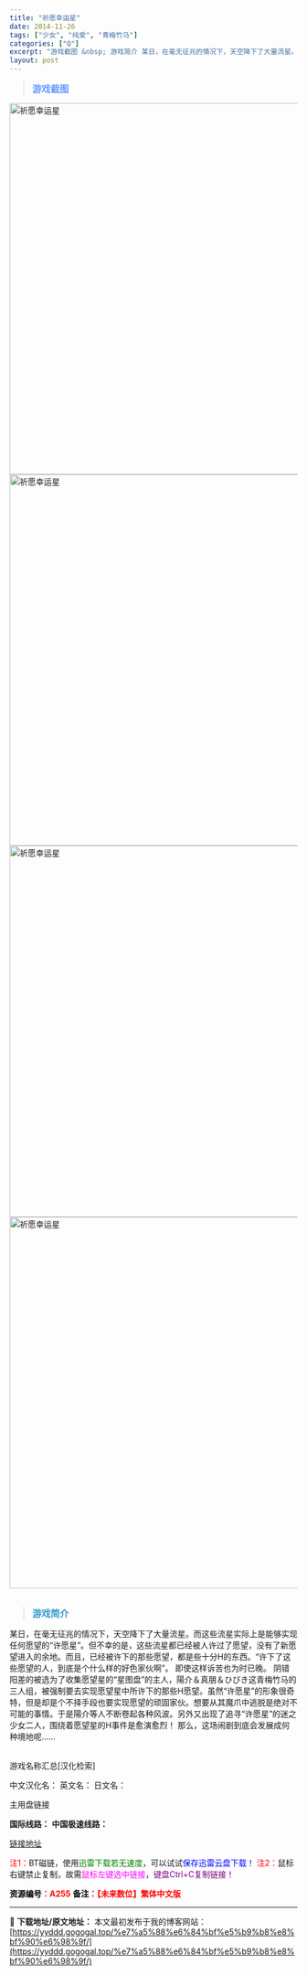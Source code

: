 ```yaml
---
title: "祈愿幸运星"
date: 2014-11-26
tags: ["少女", "纯爱", "青梅竹马"]
categories: ["Q"]
excerpt: "游戏截图 &nbsp; 游戏简介 某日，在毫无征兆的情况下，天空降下了大量流星。而这些流星实际上是能够实现任何愿望的“许愿星”。但不幸的是，这些流星都已经被人许过了愿望，没有了新愿望进入的余地。而且，已经被许下的那些愿望，都是些十分H的东西。“许下了这些愿望的人，到底是个什么样的好色家伙啊”。 即使&hellip;"
layout: post
---
```


<div>
<blockquote><b><span style="font-size: 12pt; color: #6699ff;">游戏截图</span></b></blockquote>
<div><img title="点击放大" src="https://yyddd.gogogal.top/wp-content/uploads/2025/04/20250430_6811f09271a13.webp" alt="祈愿幸运星" width="650" /></div>
<div><img title="点击放大" src="https://yyddd.gogogal.top/wp-content/uploads/2025/04/20250430_6811f0946037d.webp" alt="祈愿幸运星" width="650" /></div>
<div><img title="点击放大" src="https://yyddd.gogogal.top/wp-content/uploads/2025/04/20250430_6811f0980cec3.webp" alt="祈愿幸运星" width="650" /></div>
<div><img title="点击放大" src="https://yyddd.gogogal.top/wp-content/uploads/2025/04/20250430_6811f099b71e5.webp" alt="祈愿幸运星" width="650" /></div>
&nbsp;
<blockquote><b><span style="font-size: 12pt; color: #3399cc;">游戏简介</span></b></blockquote>
<div>某日，在毫无征兆的情况下，天空降下了大量流星。而这些流星实际上是能够实现任何愿望的“许愿星”。但不幸的是，这些流星都已经被人许过了愿望，没有了新愿望进入的余地。而且，已经被许下的那些愿望，都是些十分H的东西。“许下了这些愿望的人，到底是个什么样的好色家伙啊”。
即使这样诉苦也为时已晚。
阴错阳差的被选为了收集愿望星的“星图盘”的主人，陽介＆真朋＆ひびき这青梅竹马的三人组，被强制要去实现愿望星中所许下的那些H愿望。虽然“许愿星”的形象很奇特，但是却是个不择手段也要实现愿望的顽固家伙。想要从其魔爪中逃脱是绝对不可能的事情。于是陽介等人不断卷起各种风波。另外又出现了追寻“许愿星”的迷之少女二人，围绕着愿望星的H事件是愈演愈烈！
那么，这场闹剧到底会发展成何种境地呢……</div>
&nbsp;

游戏名称汇总[汉化检索]

中文汉化名：
英文名：
日文名：
</div>
<div class="panel panel-primary">
<div class="panel-heading">主用盘链接</div>
<div class="panel-body">

<b>国际线路：</b>
<b>中国极速线路：</b>

<!--wechatfans start-->

<a href="https://pan.xunlei.com/s/VOS9nd-YluiNOvZyzpsKk7DeA1?pwd=b2t7#">链接地址</a>

<!--wechatfans end-->
<span style="color: #ff0000;">注1：</span>BT磁链，使用<span style="color: #008000;">迅雷下载若无速度</span>，可以试试<span style="color: #0000ff;">保存迅雷云盘下载！</span>
<span style="color: #ff0000;">注2：</span>鼠标右键禁止复制，故需<span style="color: #ff00ff;">鼠标左键选中链接</span>，<span style="color: #800080;">键盘Ctrl+C复制链接！</span>

</div>
<div class="panel-footer"><span style="color: #ff0000;"><b><span style="color: #000000;">资源编号</span>：A255</b></span>
<span style="color: #ff0000;"><b><span style="color: #000000;">备注</span>：【未来数位】繁体中文版</b></span></div>
</div>

---
📖 **下载地址/原文地址：** 本文最初发布于我的博客网站：[https://yyddd.gogogal.top/%e7%a5%88%e6%84%bf%e5%b9%b8%e8%bf%90%e6%98%9f/](https://yyddd.gogogal.top/%e7%a5%88%e6%84%bf%e5%b9%b8%e8%bf%90%e6%98%9f/)
